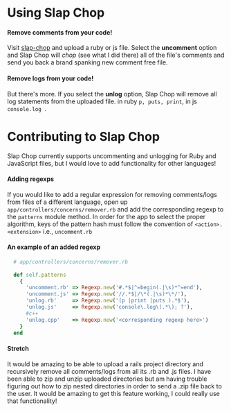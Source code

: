 # Using Slap Chop

#### Remove comments from your code!
Visit [slap-chop](https://slap-chop.herokuapp.com) and upload a ruby or js file. Select the **uncomment** option and Slap Chop will *chop* (see what I did there) all of the file's comments and send you back a brand spanking new comment free file.

#### Remove logs from your code!
But there's more. If you select the **unlog** option, Slap Chop will remove all log statements from the uploaded file. in ruby `p, puts, print`, in js `console.log `.


# Contributing to Slap Chop

Slap Chop currently supports uncommenting and unlogging for Ruby and JavaScript files, but I would love to add functionality for other languages!

#### Adding regexps
If you would like to add a regular expression for removing comments/logs from files of a different language, open up `app/controllers/concerns/remover.rb` and add the corresponding regexp to the `patterns` module method. In order for the app to select the proper algorithm, keys of the pattern hash must follow the convention of `<action>.<extension>` i.e., `uncomment.rb`

#### An example of an added regexp
```ruby
  # app/controllers/concerns/remover.rb
  
  def self.patterns
    {
      'uncomment.rb' => Regexp.new('#.*$|^=begin(.|\s)*^=end'),
      'uncomment.js' => Regexp.new('//.*$|/\*(.|\s)*\*/'),
      'unlog.rb'     => Regexp.new('(p |print |puts ).*$'),
      'unlog.js'     => Regexp.new('console\.log\(.*\); ?'),
      #c++
      'unlog.cpp'    => Regexp.new('<corresponding regexp here>')
    }
  end
```

#### Stretch
It would be amazing to be able to upload a rails project directory and recursively remove all comments/logs from all its .rb and .js files. I have been able to zip and unzip uploaded directories but am having trouble figuring out how to zip nested directories in order to send a .zip file back to the user. It would be amazing to get this feature working, I could really use that functionality!




